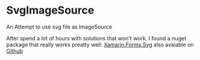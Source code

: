 # SvgImageSource
An Attempt to use svg file as ImageSource


After spend a lot of hours with solutions that won't work. I found a nuget package that really works preatty well:
[Xamarin.Forms.Svg](https://www.nuget.org/packages/Xamarin.Forms.Svg/) also avaiable on [Github](https://github.com/muak/SvgImageSource)

